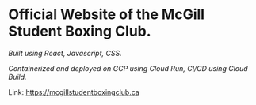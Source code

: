 # Official Website of the McGill Student Boxing Club.

_Built using React, Javascript, CSS._

_Containerized and deployed on GCP using Cloud Run, CI/CD using Cloud Build._

Link: https://mcgillstudentboxingclub.ca
